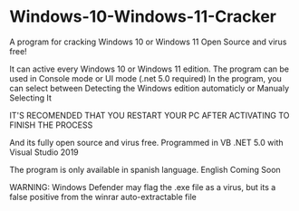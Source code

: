 # Windows-10-Windows-11-Cracker
A program for cracking Windows 10 or Windows 11 Open Source and virus free!

It can active every Windows 10 or Windows 11 edition.
The program can be used in Console mode or UI mode (.net 5.0 required)
In the program, you can select between Detecting the Windows edition automaticly or Manualy Selecting It

IT'S RECOMENDED THAT YOU RESTART YOUR PC AFTER ACTIVATING TO FINISH THE PROCESS

And its fully open source and virus free. Programmed in VB .NET 5.0 with Visual Studio 2019

The program is only available in spanish language. English Coming Soon

WARNING: Windows Defender may flag the .exe file as a virus, but its a false positive from the winrar auto-extractable file
